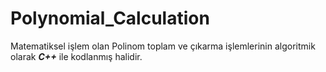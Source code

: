 # Polynomial_Calculation

Matematiksel işlem olan Polinom toplam ve çıkarma işlemlerinin algoritmik olarak ___C++___ ile kodlanmış halidir.
